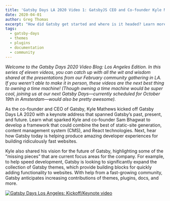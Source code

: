 ```yaml
---
title: 'Gatsby Days LA 2020 Video 1: GatsbyJS CEO and Co-founder Kyle Mathews Shares His Vision for Gatsby’s Future'
date: 2020-04-01
author: Greg Thomas
excerpt: "How did Gatsby get started and where is it headed? Learn more about the past, present, and future of Gatsby in founder Kyle Mathews' keynote presentation from Gatsby Days LA 2020"
tags:
  - gatsby-days
  - themes
  - plugins
  - documentation
  - community
---
```

_Welcome to the Gatsby Days 2020 Video Blog: Los Angeles Edition. In this series of eleven videos, you can catch up with all the wit and wisdom shared at the presentations from our February community gathering in LA. If you weren’t able to make it in person, these videos are the next best thing to owning a time machine! (Though owning a time machine would be super cool, joining us at our next Gatsby Days—currently scheduled for October 19th in Amsterdam—would also be pretty awesome)._

As the co-founder and CEO of Gatsby, Kyle Mathews kicked off Gatsby Days LA 2020 with a keynote address that spanned Gatsby’s past, present, and future. Learn what sparked Kyle and co-founder Sam Bhagwat to develop a framework that could combine the best of static-site generation, content management system (CMS), and React technologies. Next, hear how Gatsby today is helping produce amazing developer experiences for building ridiculously fast websites.

Kyle also shared his vision for the future of Gatsby, highlighting some of the “missing pieces” that are current focus areas for the company. For example, to help speed development, Gatsby is looking to significantly expand the collection of Gatsby themes, which provide building blocks for quickly adding functionality to websites. With help from a fast-growing community, Gatsby anticipates increasing contributions of themes, plugins, docs, and more.

[![Gatsby Days Los Angeles: Kickoff/Keynote video](https://res.cloudinary.com/marcomontalbano/image/upload/v1585686057/video_to_markdown/images/youtube--9Ta7L4rN3x4-c05b58ac6eb4c4700831b2b3070cd403.jpg)](http://www.youtube.com/watch?v=9Ta7L4rN3x4 "Gatsby Days Los Angeles: Kickoff/Keynote video")

